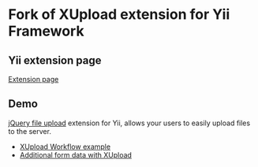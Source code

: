 # Fork of XUpload extension for Yii Framework

## Yii extension page
[Extension page](http://www.yiiframework.com/extension/xupload/)

## Demo
[jQuery file upload](http://blueimp.github.com/jQuery-File-Upload/ "jQuery File Upload") extension for Yii, 
allows your users to easily upload files to the server.


* [XUpload Workflow example](http://www.yiiframework.com/wiki/348/xupload-workflow/)
* [Additional form data with XUpload](http://www.yiiframework.com/wiki/395/additional-form-data-with-xupload/)
